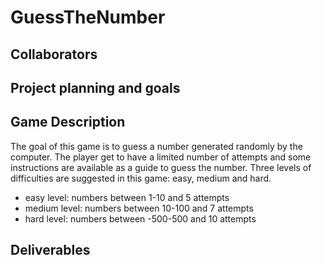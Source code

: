 # GuessTheNumber

## Collaborators

## Project planning and goals

## Game Description

The goal of this game is to guess a number generated randomly by the computer.
The player get to have a limited number of attempts and some instructions are available as a guide to guess the number.
Three levels of difficulties are suggested in this game: easy, medium and hard. 
- easy level: numbers between 1-10 and 5 attempts
- medium level: numbers between 10-100 and 7 attempts
- hard level: numbers between -500-500 and 10 attempts

## Deliverables 
